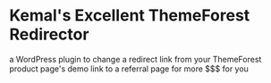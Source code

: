 # Kemal's Excellent ThemeForest Redirector
a WordPress plugin to change a redirect link from your ThemeForest product page's demo link to a referral page for more $$$ for you
